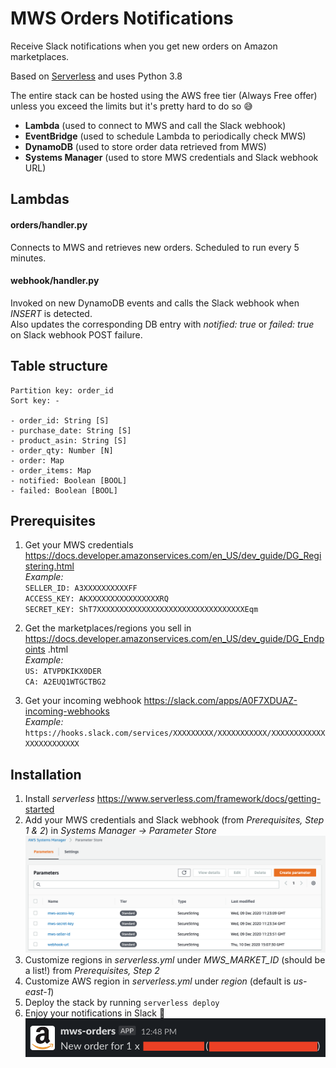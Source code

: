 # MWS Orders Notifications

Receive Slack notifications when you get new orders on Amazon marketplaces.

Based on [Serverless](https://serverless.com) and uses Python 3.8

The entire stack can be hosted using the AWS free tier (Always Free offer) unless you exceed the limits but it's
 pretty hard to do so 😅
* **Lambda** (used to connect to MWS and call the Slack webhook)
* **EventBridge** (used to schedule Lambda to periodically check MWS)
* **DynamoDB** (used to store order data retrieved from MWS)
* **Systems Manager** (used to store MWS credentials and Slack webhook URL)

## Lambdas
#### orders/handler.py

Connects to MWS and retrieves new orders. Scheduled to run every 5 minutes.

#### webhook/handler.py

Invoked on new DynamoDB events and calls the Slack webhook when *INSERT* is detected.  
Also updates the corresponding DB entry with *notified: true* or *failed: true* on Slack webhook POST failure.

## Table structure
```
Partition key: order_id  
Sort key: -

- order_id: String [S]  
- purchase_date: String [S]  
- product_asin: String [S]  
- order_qty: Number [N]  
- order: Map  
- order_items: Map  
- notified: Boolean [BOOL]  
- failed: Boolean [BOOL]
```
 
## Prerequisites
1. Get your MWS credentials https://docs.developer.amazonservices.com/en_US/dev_guide/DG_Registering.html  
    *Example:*  
    `SELLER_ID: A3XXXXXXXXXXFF`  
    `ACCESS_KEY: AKXXXXXXXXXXXXXXXXRQ`  
    `SECRET_KEY: ShT7XXXXXXXXXXXXXXXXXXXXXXXXXXXXXXXXXEqm`
    
2. Get the marketplaces/regions you sell in https://docs.developer.amazonservices.com/en_US/dev_guide/DG_Endpoints
.html  
    *Example:*  
    `US: ATVPDKIKX0DER`  
    `CA: A2EUQ1WTGCTBG2`
3. Get your incoming webhook https://slack.com/apps/A0F7XDUAZ-incoming-webhooks  
    *Example:*  
    `https://hooks.slack.com/services/XXXXXXXXX/XXXXXXXXXXX/XXXXXXXXXXXXXXXXXXXXXXXX`
    
## Installation

1. Install *serverless* https://www.serverless.com/framework/docs/getting-started
2. Add your MWS credentials and Slack webhook (from *Prerequisites, Step 1 & 2*) in *Systems Manager -> Parameter
 Store*  
![Systems Manager](https://github.com/norus/mws-orders-slack/raw/master/systems_manager.png)  
3. Customize regions in *serverless.yml* under *MWS_MARKET_ID* (should be a list!) from *Prerequisites, Step 2*
4. Customize AWS region in *serverless.yml* under *region* (default is *us-east-1*)
4. Deploy the stack by running `serverless deploy`
5. Enjoy your notifications in Slack 🎉  
![Slack Notification](https://github.com/norus/mws-orders-slack/raw/master/slack_notification.png)